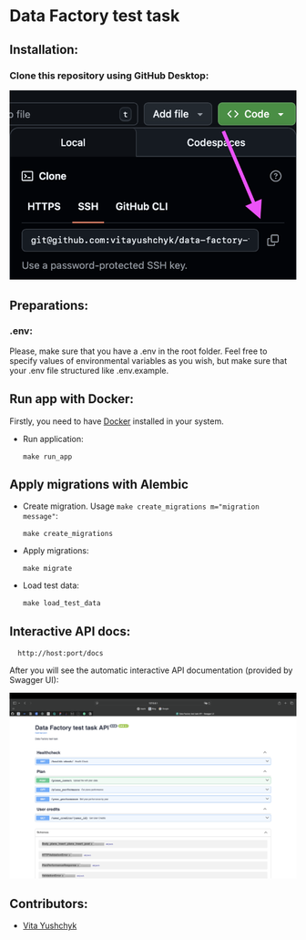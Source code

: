 # **Data Factory test task**


## Installation:

### Clone this repository using GitHub Desktop:

![Clone](docs_git/data_fact_repo.png)

## Preparations:

### .env:

Please, make sure that you have a .env in the root folder. Feel free to specify values of environmental variables as you
wish, but make sure that your .env file structured like .env.example.


## Run app with Docker:

Firstly, you need to have [Docker](https://docs.docker.com/get-docker/) installed in your system.

- Run application:

      make run_app

## Apply migrations with Alembic

- Create migration. Usage `make create_migrations m="migration message"`:

      make create_migrations

- Apply migrations:

      make migrate
- Load test data:

      make load_test_data

## Interactive API docs:

      http://host:port/docs

After you will see the automatic interactive API documentation (provided by Swagger UI):

![OpenAPI](docs_git/data_fact_docs.png)

## Contributors:

- [Vita Yushchyk](https://www.linkedin.com/in/vita-yushchyk-484680205/)